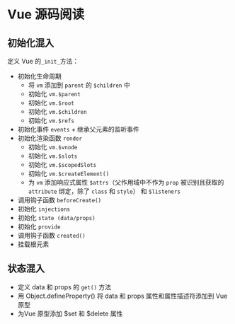 # Vue 源码阅读

## 初始化混入

定义 Vue 的`_init_`方法：

+   初始化生命周期
    +   将 `vm` 添加到 `parent` 的 `$children` 中
    +   初始化 `vm.$parent`
    +   初始化 `vm.$root`
    +   初始化 `vm.$children`
    +   初始化 `vm.$refs`
+    初始化事件 `events`
    +   继承父元素的监听事件
+   初始化渲染函数 `render`
    +   初始化 `vm.$vnode`
    +   初始化 `vm.$slots`
    +   初始化 `vm.$scopedSlots`
    +   初始化 `vm.$createElement()` 
    +   为 `vm` 添加响应式属性 `$attrs`（父作用域中不作为 `prop` 被识别且获取的 `attribute` 绑定，除了 `class` 和 `style`） 和 `$listeners`
+   调用钩子函数 `beforeCreate()`
+   初始化 `injections`
+   初始化 `state (data/props)`
+   初始化 `provide`
+   调用钩子函数 `created()`
+   挂载根元素

## 状态混入

+   定义 data 和 props 的 `get()` 方法
+   用 Object.defineProperty() 将 data 和 props 属性和属性描述符添加到 Vue 原型
+   为Vue 原型添加 $set 和 $delete 属性

